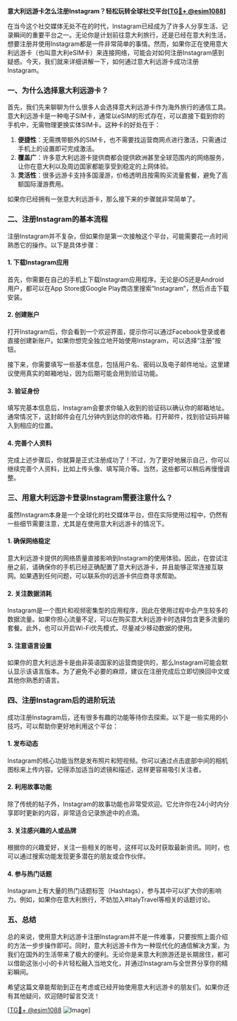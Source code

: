 **意大利远游卡怎么注册Instagram？轻松玩转全球社交平台[[TG💪+ @esim1088](https://t.me/s/esim1088)]**

在当今这个社交媒体无处不在的时代，Instagram已经成为了许多人分享生活、记录瞬间的重要平台之一。无论你是计划前往意大利旅行，还是已经在意大利生活，想要注册并使用Instagram都是一件非常简单的事情。然而，如果你正在使用意大利远游卡（也叫意大利eSIM卡）来连接网络，可能会对如何注册Instagram感到疑惑。今天，我们就来详细讲解一下，如何通过意大利远游卡成功注册Instagram。

### 一、为什么选择意大利远游卡？

首先，我们先来聊聊为什么很多人会选择意大利远游卡作为海外旅行的通信工具。意大利远游卡是一种电子SIM卡，通常以eSIM的形式存在，可以直接下载到你的手机中，无需物理更换实体SIM卡。这种卡的好处在于：

1. **便捷性**：无需携带额外的SIM卡，也不需要找运营商网点进行激活，只需通过手机上的设置即可完成激活。
2. **覆盖广**：许多意大利远游卡提供商都会提供欧洲甚至全球范围内的网络服务，让你在意大利以及周边国家都能享受到稳定的上网体验。
3. **灵活性**：很多远游卡支持多国漫游，价格透明且按需购买流量套餐，避免了高额国际漫游费用。

如果你已经拥有一张意大利远游卡，那么接下来的步骤就非常简单了。

### 二、注册Instagram的基本流程

注册Instagram并不复杂，但如果你是第一次接触这个平台，可能需要花一点时间熟悉它的操作。以下是具体步骤：

#### 1. 下载Instagram应用

首先，你需要在自己的手机上下载Instagram应用程序。无论是iOS还是Android用户，都可以在App Store或Google Play商店里搜索“Instagram”，然后点击下载安装。

#### 2. 创建账户

打开Instagram后，你会看到一个欢迎界面，提示你可以通过Facebook登录或者直接创建新账户。如果你想完全独立地开始使用Instagram，可以选择“注册”按钮。

接下来，你需要填写一些基本信息，包括用户名、密码以及电子邮件地址。这里建议使用真实的邮箱地址，因为后期可能会用到验证功能。

#### 3. 验证身份

填写完基本信息后，Instagram会要求你输入收到的验证码以确认你的邮箱地址。通常情况下，这封邮件会在几分钟内到达你的收件箱。打开邮件，找到验证码并输入到相应的位置。

#### 4. 完善个人资料

完成上述步骤后，你就算是正式注册成功了！不过，为了更好地展示自己，你可以继续完善个人资料，比如上传头像、填写简介等。当然，这些都可以稍后再慢慢调整。

### 三、用意大利远游卡登录Instagram需要注意什么？

虽然Instagram本身是一个全球化的社交媒体平台，但在实际使用过程中，仍然有一些细节需要注意，尤其是在使用意大利远游卡的情况下。

#### 1. 确保网络稳定

意大利远游卡提供的网络质量直接影响到Instagram的使用体验。因此，在尝试注册之前，请确保你的手机已经正确配置了意大利远游卡，并且能够正常连接互联网。如果遇到任何问题，可以联系你的远游卡供应商寻求帮助。

#### 2. 关注数据消耗

Instagram是一个图片和视频密集型的应用程序，因此在使用过程中会产生较多的数据流量。如果你担心流量不足，可以在购买意大利远游卡时选择包含更多流量的套餐。此外，也可以开启Wi-Fi优先模式，尽量减少移动数据的使用。

#### 3. 注意语言设置

如果你的意大利远游卡是由非英语国家的运营商提供的，那么Instagram可能会默认显示该语言版本。为了避免不必要的麻烦，建议在注册完成后立即切换回中文或其他你熟悉的语言。

### 四、注册Instagram后的进阶玩法

成功注册Instagram后，还有很多有趣的功能等待你去探索。以下是一些实用的小技巧，可以帮助你更好地利用这个平台：

#### 1. 发布动态

Instagram的核心功能当然是发布照片和短视频。你可以通过点击底部中间的相机图标来上传内容。记得添加适当的滤镜和描述，这样更容易吸引关注者。

#### 2. 利用故事功能

除了传统的帖子外，Instagram的故事功能也非常受欢迎。它允许你在24小时内分享即时更新的内容，非常适合记录旅途中的点滴。

#### 3. 关注感兴趣的人或品牌

根据你的兴趣爱好，关注一些相关的账号，这样可以及时获取最新资讯。同时，也可以通过搜索功能发现更多潜在的朋友或合作伙伴。

#### 4. 参与热门话题

Instagram上有大量的热门话题标签（Hashtags），参与其中可以扩大你的影响力。例如，如果你在意大利旅行，不妨加入#ItalyTravel等相关的话题讨论。

### 五、总结

总的来说，使用意大利远游卡注册Instagram并不是一件难事，只要按照上面介绍的方法一步步操作即可。同时，意大利远游卡作为一种现代化的通信解决方案，为我们在国外的生活带来了极大的便利。无论你是来意大利旅游还是长期居住，都可以借助这张小小的卡片轻松融入当地文化，并通过Instagram与全世界分享你的精彩瞬间。

希望这篇文章能帮助到正在考虑或已经开始使用意大利远游卡的朋友们。如果你还有其他疑问，欢迎随时留言交流！

[[TG💪+ @esim1088](https://t.me/s/esim1088) ![Image](https://i.postimg.cc/4NQfJmqS/Snipaste-2025-05-13-00-14-12.png)]